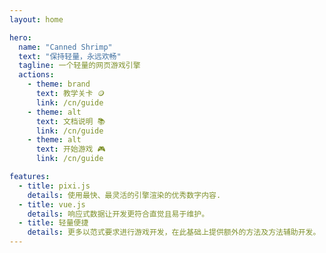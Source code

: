 ```yaml
---
layout: home

hero:
  name: "Canned Shrimp"
  text: "保持轻量，永远欢畅"
  tagline: 一个轻量的网页游戏引擎
  actions:
    - theme: brand
      text: 教学关卡 🪙
      link: /cn/guide
    - theme: alt
      text: 文档说明 📚
      link: /cn/guide
    - theme: alt
      text: 开始游戏 🎮
      link: /cn/guide

features:
  - title: pixi.js
    details: 使用最快、最灵活的引擎渲染的优秀数字内容.
  - title: vue.js
    details: 响应式数据让开发更符合直觉且易于维护。
  - title: 轻量便捷
    details: 更多以范式要求进行游戏开发，在此基础上提供额外的方法及方法辅助开发。
---
```

